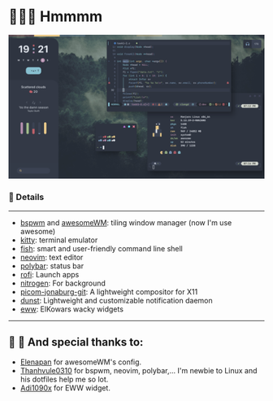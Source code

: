 # 🐧🐧🐧 Hmmmm

![1](assets/bg.png)
### 🚧 Details

---

* [bspwm](https://github.com/baskerville/bspwm) and [awesomeWM](https://github.com/awesomeWM/awesome): tiling window manager (now I'm use awesome)
* [kitty](https://github.com/kovidgoyal/kitty): terminal emulator 
* [fish](https://fishshell.com/): smart and user-friendly command line
shell
* [neovim](https://github.com/neovim/neovim): text editor
* [polybar](https://github.com/polybar/polybar): status bar
* [rofi](https://github.com/davatorium/rofi): Launch apps
* [nitrogen](https://aur.archlinux.org/packages/nitrogen-git/): For background
* [picom-jonaburg-git](https://github.com/jonaburg/picom): A lightweight compositor for X11
* [dunst](https://github.com/dunst-project/dunst): Lightweight and customizable notification daemon
* [eww](https://github.com/elkowar/eww): ElKowars wacky widgets 

---

## :hugs: :hugs: And special thanks to:
* [Elenapan](https://github.com/elenapan/dotfiles) for awesomeWM's config. 
* [Thanhvule0310](https://github.com/thanhvule0310/dotfiles) for bspwm, neovim, polybar,... I'm newbie to Linux and his dotfiles help me so lot.
* [Adi1090x](https://github.com/adi1090x/widgets) for EWW widget.

